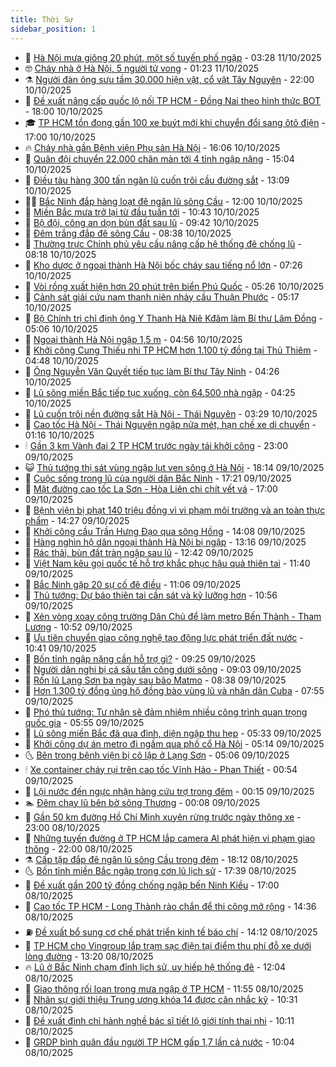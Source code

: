 ```yaml
---
title: Thời Sự
sidebar_position: 1
---
```


<!-- vnexpress-thoi-su:START -->
- 🦒 [Hà Nội mưa giông 20 phút, một số tuyến phố ngập](https://vnexpress.net/ha-noi-mua-giong-20-phut-mot-so-tuyen-pho-ngap-4950072.html) - 03:28 11/10/2025
- 🤓 [Cháy nhà ở Hà Nội, 5 người tử vong](https://vnexpress.net/chay-nha-o-ha-noi-5-nguoi-tu-vong-4950022.html) - 01:23 11/10/2025
- ⚗️ [Người đàn ông sưu tầm 30.000 hiện vật, cổ vật Tây Nguyên](https://vnexpress.net/co-vat-vung-tay-nguyen-4949089.html) - 22:00 10/10/2025
- 🌊 [Đề xuất nâng cấp quốc lộ nối TP HCM - Đồng Nai theo hình thức BOT](https://vnexpress.net/de-xuat-nang-cap-quoc-lo-noi-tp-hcm-dong-nai-theo-hinh-thuc-bot-4949970.html) - 18:00 10/10/2025
- 🎓 [TP HCM tồn đọng gần 100 xe buýt mới khi chuyển đổi sang ôtô điện](https://vnexpress.net/tp-hcm-ton-dong-gan-100-xe-buyt-moi-khi-chuyen-doi-sang-oto-dien-4949936.html) - 17:00 10/10/2025
- 🔥 [Cháy nhà gần Bệnh viện Phụ sản Hà Nội](https://vnexpress.net/chay-nha-gan-benh-vien-phu-san-ha-noi-4949973.html) - 16:06 10/10/2025
- 🦏 [Quân đội chuyển 22.000 chăn màn tới 4 tỉnh ngập nặng](https://vnexpress.net/quan-doi-chuyen-22-000-chan-man-toi-4-tinh-ngap-nang-4949965.html) - 15:04 10/10/2025
- 👺 [Điều tàu hàng 300 tấn ngăn lũ cuốn trôi cầu đường sắt](https://vnexpress.net/dieu-tau-hang-300-tan-ngan-lu-cuon-troi-cau-duong-sat-4949941.html) - 13:09 10/10/2025
- 🧑‍🏫 [Bắc Ninh đắp hàng loạt đê ngăn lũ sông Cầu](https://vnexpress.net/bac-ninh-dap-hang-loat-de-ngan-lu-song-cau-4949819.html) - 12:00 10/10/2025
- 🚦 [Miền Bắc mưa trở lại từ đầu tuần tới](https://vnexpress.net/mien-bac-mua-tro-lai-tu-dau-tuan-toi-4949892.html) - 10:43 10/10/2025
- 🎉 [Bộ đội, công an dọn bùn đất sau lũ](https://vnexpress.net/bo-doi-cong-an-don-bun-dat-sau-lu-4949779.html) - 09:42 10/10/2025
- 🦒 [Đêm trắng đắp đê sông Cầu](https://vnexpress.net/dem-trang-dap-de-song-cau-4949567.html) - 08:38 10/10/2025
- 🤗 [Thường trực Chính phủ yêu cầu nâng cấp hệ thống đê chống lũ](https://vnexpress.net/thuong-truc-chinh-phu-yeu-cau-nang-cap-he-thong-de-chong-lu-4949700.html) - 08:18 10/10/2025
- 💼 [Kho dược ở ngoại thành Hà Nội bốc cháy sau tiếng nổ lớn](https://vnexpress.net/kho-duoc-o-ngoai-thanh-ha-noi-boc-chay-sau-tieng-no-lon-4949733.html) - 07:26 10/10/2025
- 🤩 [Vòi rồng xuất hiện hơn 20 phút trên biển Phú Quốc](https://vnexpress.net/voi-rong-xuat-hien-hon-20-phut-tren-bien-phu-quoc-4949707.html) - 05:26 10/10/2025
- 🤡 [Cảnh sát giải cứu nam thanh niên nhảy cầu Thuận Phước](https://vnexpress.net/canh-sat-giai-cuu-nam-thanh-nien-nhay-cau-thuan-phuoc-4949684.html) - 05:17 10/10/2025
- 💯 [Bộ Chính trị chỉ định ông Y Thanh Hà Niê Kđăm làm Bí thư Lâm Đồng](https://vnexpress.net/bo-chinh-tri-chi-dinh-ong-y-thanh-ha-nie-kdam-lam-bi-thu-lam-dong-4949497.html) - 05:06 10/10/2025
- 👺 [Ngoại thành Hà Nội ngập 1,5 m](https://vnexpress.net/ngoai-thanh-ha-noi-ngap-1-5-m-4949676.html) - 04:56 10/10/2025
- 🌮 [Khởi công Cung Thiếu nhi TP HCM hơn 1.100 tỷ đồng tại Thủ Thiêm](https://vnexpress.net/khoi-cong-cung-thieu-nhi-tp-hcm-hon-1-100-ty-dong-tai-thu-thiem-4949693.html) - 04:48 10/10/2025
- 🥸 [Ông Nguyễn Văn Quyết tiếp tục làm Bí thư Tây Ninh](https://vnexpress.net/ong-nguyen-van-quyet-tiep-tuc-lam-bi-thu-tay-ninh-4949561.html) - 04:26 10/10/2025
- 🐻 [Lũ sông miền Bắc tiếp tục xuống, còn 64.500 nhà ngập](https://vnexpress.net/lu-song-mien-bac-tiep-tuc-xuong-con-64-500-nha-ngap-4949617.html) - 04:25 10/10/2025
- 👀 [Lũ cuốn trôi nền đường sắt Hà Nội - Thái Nguyên](https://vnexpress.net/lu-cuon-troi-nen-duong-sat-ha-noi-thai-nguyen-4949627.html) - 03:29 10/10/2025
- 🤔 [Cao tốc Hà Nội - Thái Nguyên ngập nửa mét, hạn chế xe di chuyển](https://vnexpress.net/cao-toc-ha-noi-thai-nguyen-ngap-nua-met-han-che-xe-di-chuyen-4949515.html) - 01:16 10/10/2025
- 🕯 [Gần 3 km Vành đai 2 TP HCM trước ngày tái khởi công](https://vnexpress.net/gan-3-km-vanh-dai-2-tp-hcm-truoc-ngay-tai-khoi-cong-4948877.html) - 23:00 09/10/2025
- 😺 [Thủ tướng thị sát vùng ngập lụt ven sông ở Hà Nội](https://vnexpress.net/thu-tuong-thi-sat-vung-ngap-lut-ven-song-o-ha-noi-4949499.html) - 18:14 09/10/2025
- 🦆 [Cuộc sống trong lũ của người dân Bắc Ninh](https://vnexpress.net/cuoc-song-trong-lu-cua-nguoi-dan-bac-ninh-4949494.html) - 17:21 09/10/2025
- 🧰 [Mặt đường cao tốc La Sơn - Hòa Liên chi chít vết vá](https://vnexpress.net/mat-duong-cao-toc-la-son-hoa-lien-chi-chit-vet-va-4948366.html) - 17:00 09/10/2025
- 🦍 [Bệnh viện bị phạt 140 triệu đồng vì vi phạm môi trường và an toàn thực phẩm](https://vnexpress.net/benh-vien-bi-phat-140-trieu-dong-vi-vi-pham-moi-truong-va-an-toan-thuc-pham-4949312.html) - 14:27 09/10/2025
- 🧰 [Khởi công cầu Trần Hưng Đạo qua sông Hồng](https://vnexpress.net/khoi-cong-cau-tran-hung-dao-qua-song-hong-4949445.html) - 14:08 09/10/2025
- 💃 [Hàng nghìn hộ dân ngoại thành Hà Nội bị ngập](https://vnexpress.net/hang-nghin-ho-dan-ngoai-thanh-ha-noi-bi-ngap-4949422.html) - 13:16 09/10/2025
- 🧰 [Rác thải, bùn đất tràn ngập sau lũ](https://vnexpress.net/rac-thai-bun-dat-tran-ngap-sau-lu-4949419.html) - 12:42 09/10/2025
- 🚀 [Việt Nam kêu gọi quốc tế hỗ trợ khắc phục hậu quả thiên tai](https://vnexpress.net/viet-nam-keu-goi-quoc-te-ho-tro-khac-phuc-hau-qua-thien-tai-4949397.html) - 11:40 09/10/2025
- 🎊 [Bắc Ninh gặp 20 sự cố đê điều](https://vnexpress.net/bac-ninh-gap-20-su-co-de-dieu-4949372.html) - 11:06 09/10/2025
- 🤭 [Thủ tướng: Dự báo thiên tai cần sát và kỹ lưỡng hơn](https://vnexpress.net/thu-tuong-du-bao-thien-tai-can-sat-va-ky-luong-hon-4949408.html) - 10:56 09/10/2025
- 🤗 [Xén vòng xoay công trường Dân Chủ để làm metro Bến Thành - Tham Lương](https://vnexpress.net/xen-vong-xoay-cong-truong-dan-chu-de-lam-metro-ben-thanh-tham-luong-4949418.html) - 10:52 09/10/2025
- 🌈 [Ưu tiên chuyển giao công nghệ tạo động lực phát triển đất nước](https://vnexpress.net/uu-tien-chuyen-giao-cong-nghe-tao-dong-luc-phat-trien-dat-nuoc-4949348.html) - 10:41 09/10/2025
- 🦣 [Bốn tỉnh ngập nặng cần hỗ trợ gì?](https://vnexpress.net/bon-tinh-ngap-nang-can-ho-tro-gi-4949298.html) - 09:25 09/10/2025
- 🎡 [Người dân nghi bị cá sấu tấn công dưới sông](https://vnexpress.net/nguoi-dan-nghi-bi-ca-sau-tan-cong-duoi-song-4949352.html) - 09:03 09/10/2025
- 🦏 [Rốn lũ Lạng Sơn ba ngày sau bão Matmo](https://vnexpress.net/ron-lu-lang-son-ba-ngay-sau-bao-matmo-4949267.html) - 08:38 09/10/2025
- 🎊 [Hơn 1.300 tỷ đồng ủng hộ đồng bào vùng lũ và nhân dân Cuba](https://vnexpress.net/hon-1-300-ty-dong-ung-ho-dong-bao-vung-lu-va-nhan-dan-cuba-4949155.html) - 07:55 09/10/2025
- 🫶 [Phó thủ tướng: Tư nhân sẽ đảm nhiệm nhiều công trình quan trọng quốc gia](https://vnexpress.net/pho-thu-tuong-tu-nhan-se-dam-nhiem-nhieu-cong-trinh-quan-trong-quoc-gia-4949232.html) - 05:55 09/10/2025
- 🤔 [Lũ sông miền Bắc đã qua đỉnh, diện ngập thu hẹp](https://vnexpress.net/lu-song-mien-bac-da-qua-dinh-dien-ngap-thu-hep-4949093.html) - 05:33 09/10/2025
- 🤠 [Khởi công dự án metro đi ngầm qua phố cổ Hà Nội](https://vnexpress.net/khoi-cong-du-an-metro-di-ngam-qua-pho-co-ha-noi-4949210.html) - 05:14 09/10/2025
- 🌜 [Bên trong bệnh viện bị cô lập ở Lạng Sơn](https://vnexpress.net/ben-trong-benh-vien-bi-co-lap-o-lang-son-4949119.html) - 05:06 09/10/2025
- 🕯 [Xe container cháy rụi trên cao tốc Vĩnh Hảo - Phan Thiết](https://vnexpress.net/xe-container-chay-rui-tren-cao-toc-vinh-hao-phan-thiet-4949060.html) - 00:54 09/10/2025
- 🤔 [Lội nước đến ngực nhận hàng cứu trợ trong đêm](https://vnexpress.net/loi-nuoc-den-nguc-nhan-hang-cuu-tro-trong-dem-4949038.html) - 00:15 09/10/2025
- 🏊 [Đêm chạy lũ bên bờ sông Thương](https://vnexpress.net/dem-chay-lu-ben-bo-song-thuong-4949039.html) - 00:08 09/10/2025
- 🌮 [Gần 50 km đường Hồ Chí Minh xuyên rừng trước ngày thông xe](https://vnexpress.net/gan-50-km-duong-ho-chi-minh-xuyen-rung-truoc-ngay-thong-xe-4948740.html) - 23:00 08/10/2025
- 🫣 [Những tuyến đường ở TP HCM lắp camera Al phát hiện vi phạm giao thông](https://vnexpress.net/nhung-tuyen-duong-o-tp-hcm-lap-camera-al-phat-hien-vi-pham-giao-thong-4949024.html) - 22:00 08/10/2025
- ⚗️ [Cấp tập đắp đê ngăn lũ sông Cầu trong đêm](https://vnexpress.net/cap-tap-dap-de-ngan-lu-song-cau-trong-dem-4949036.html) - 18:12 08/10/2025
- 🌜 [Bốn tỉnh miền Bắc ngập trong cơn lũ lịch sử](https://vnexpress.net/bon-tinh-mien-bac-ngap-trong-con-lu-lich-su-4949030.html) - 17:39 08/10/2025
- 🌁 [Đề xuất gần 200 tỷ đồng chống ngập bến Ninh Kiều](https://vnexpress.net/de-xuat-gan-200-ty-dong-chong-ngap-ben-ninh-kieu-4948977.html) - 17:00 08/10/2025
- 🐲 [Cao tốc TP HCM - Long Thành rào chắn để thi công mở rộng](https://vnexpress.net/cao-toc-tp-hcm-long-thanh-rao-chan-de-thi-cong-mo-rong-4949011.html) - 14:36 08/10/2025
- ⛽️ [Đề xuất bổ sung cơ chế phát triển kinh tế báo chí](https://vnexpress.net/de-xuat-bo-sung-co-che-phat-trien-kinh-te-bao-chi-4948982.html) - 14:12 08/10/2025
- 🗽 [TP HCM cho Vingroup lắp trạm sạc điện tại điểm thu phí đỗ xe dưới lòng đường](https://vnexpress.net/tp-hcm-cho-vingroup-lap-tram-sac-dien-tai-diem-thu-phi-do-xe-duoi-long-duong-4948999.html) - 13:20 08/10/2025
- 🔥 [Lũ ở Bắc Ninh chạm đỉnh lịch sử, uy hiếp hệ thống đê](https://vnexpress.net/lu-o-bac-ninh-cham-dinh-lich-su-uy-hiep-he-thong-de-4948976.html) - 12:04 08/10/2025
- 💯 [Giao thông rối loạn trong mưa ngập ở TP HCM](https://vnexpress.net/giao-thong-roi-loan-trong-mua-ngap-o-tp-hcm-4948989.html) - 11:55 08/10/2025
- 🦆 [Nhân sự giới thiệu Trung ương khóa 14 được cân nhắc kỹ](https://vnexpress.net/nhan-su-gioi-thieu-trung-uong-khoa-14-duoc-can-nhac-ky-4948935.html) - 10:31 08/10/2025
- 🫣 [Đề xuất đình chỉ hành nghề bác sĩ tiết lộ giới tính thai nhi](https://vnexpress.net/de-xuat-dinh-chi-hanh-nghe-bac-si-tiet-lo-gioi-tinh-thai-nhi-4948883.html) - 10:11 08/10/2025
- 🤡 [GRDP bình quân đầu người TP HCM gấp 1,7 lần cả nước](https://vnexpress.net/grdp-binh-quan-dau-nguoi-tp-hcm-gap-1-7-lan-ca-nuoc-4948922.html) - 10:04 08/10/2025<!-- vnexpress-thoi-su:END -->